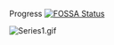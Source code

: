 Progress
[![FOSSA Status](https://app.fossa.com/api/projects/git%2Bgithub.com%2FJazzAppsGames%2FMetaProject.svg?type=shield)](https://app.fossa.com/projects/git%2Bgithub.com%2FJazzAppsGames%2FMetaProject?ref=badge_shield)


![Series1.gif](https://github.com/JazzAppsGames/MetaProject/blob/main/media/showcaseSeries1.gif?raw=true)
